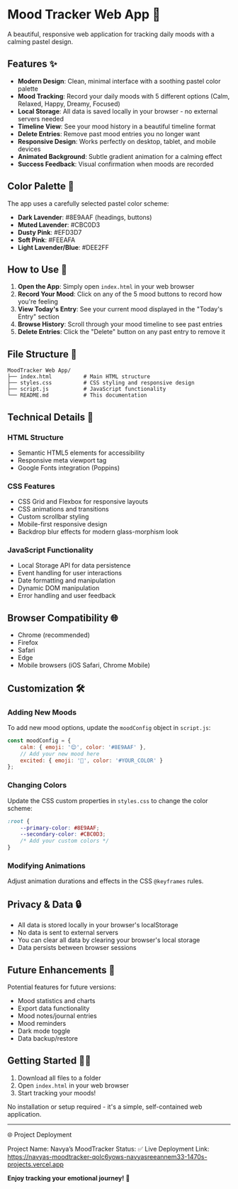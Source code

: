 # Mood Tracker Web App 🌸

A beautiful, responsive web application for tracking daily moods with a calming pastel design.

## Features ✨

- **Modern Design**: Clean, minimal interface with a soothing pastel color palette
- **Mood Tracking**: Record your daily moods with 5 different options (Calm, Relaxed, Happy, Dreamy, Focused)
- **Local Storage**: All data is saved locally in your browser - no external servers needed
- **Timeline View**: See your mood history in a beautiful timeline format
- **Delete Entries**: Remove past mood entries you no longer want
- **Responsive Design**: Works perfectly on desktop, tablet, and mobile devices
- **Animated Background**: Subtle gradient animation for a calming effect
- **Success Feedback**: Visual confirmation when moods are recorded

## Color Palette 🎨

The app uses a carefully selected pastel color scheme:
- **Dark Lavender**: #8E9AAF (headings, buttons)
- **Muted Lavender**: #CBC0D3
- **Dusty Pink**: #EFD3D7
- **Soft Pink**: #FEEAFA
- **Light Lavender/Blue**: #DEE2FF

## How to Use 📱

1. **Open the App**: Simply open `index.html` in your web browser
2. **Record Your Mood**: Click on any of the 5 mood buttons to record how you're feeling
3. **View Today's Entry**: See your current mood displayed in the "Today's Entry" section
4. **Browse History**: Scroll through your mood timeline to see past entries
5. **Delete Entries**: Click the "Delete" button on any past entry to remove it

## File Structure 📁

```
MoodTracker Web App/
├── index.html          # Main HTML structure
├── styles.css          # CSS styling and responsive design
├── script.js           # JavaScript functionality
└── README.md           # This documentation
```

## Technical Details 🔧

### HTML Structure
- Semantic HTML5 elements for accessibility
- Responsive meta viewport tag
- Google Fonts integration (Poppins)

### CSS Features
- CSS Grid and Flexbox for responsive layouts
- CSS animations and transitions
- Custom scrollbar styling
- Mobile-first responsive design
- Backdrop blur effects for modern glass-morphism look

### JavaScript Functionality
- Local Storage API for data persistence
- Event handling for user interactions
- Date formatting and manipulation
- Dynamic DOM manipulation
- Error handling and user feedback

## Browser Compatibility 🌐

- Chrome (recommended)
- Firefox
- Safari
- Edge
- Mobile browsers (iOS Safari, Chrome Mobile)

## Customization 🛠️

### Adding New Moods
To add new mood options, update the `moodConfig` object in `script.js`:

```javascript
const moodConfig = {
    calm: { emoji: '😌', color: '#8E9AAF' },
    // Add your new mood here
    excited: { emoji: '🤩', color: '#YOUR_COLOR' }
};
```

### Changing Colors
Update the CSS custom properties in `styles.css` to change the color scheme:

```css
:root {
    --primary-color: #8E9AAF;
    --secondary-color: #CBC0D3;
    /* Add your custom colors */
}
```

### Modifying Animations
Adjust animation durations and effects in the CSS `@keyframes` rules.

## Privacy & Data 🔒

- All data is stored locally in your browser's localStorage
- No data is sent to external servers
- You can clear all data by clearing your browser's local storage
- Data persists between browser sessions

## Future Enhancements 🚀

Potential features for future versions:
- Mood statistics and charts
- Export data functionality
- Mood notes/journal entries
- Mood reminders
- Dark mode toggle
- Data backup/restore

## Getting Started 🏃‍♀️

1. Download all files to a folder
2. Open `index.html` in your web browser
3. Start tracking your moods!

No installation or setup required - it's a simple, self-contained web application.

---
🌐 Project Deployment

Project Name: Navya’s MoodTracker
Status: ✅ Live
Deployment Link: https://navyas-moodtracker-qolc6yows-navyasreeannem33-1470s-projects.vercel.app

**Enjoy tracking your emotional journey!** 💜

